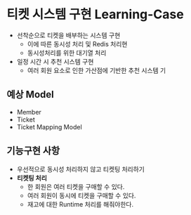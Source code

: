# 티켓 시스템 구현 Learning-Case
- 선착순으로 티켓을 배부하는 시스템 구현
  - 이에 따른 동시성 처리 및 Redis 처리현
  - 동시성처리를 위한 대기열 처리
- 일정 시간 시 추천 시스템 구현
  - 여러 회원 요소로 인한 가산점에 기반한 추천 시스템 기 

## 예상 Model
- Member
- Ticket
- Ticket Mapping Model

## 기능구현 사항
- 우선적으로 동시성 처리하지 않고 티켓팅 처리하기
- **티켓팅 처리**
  - 한 회원은 여러 티켓을 구매할 수 있다.
  - 여러 회원이 동시에 티켓을 구매할 수 있다.
  - 재고에 대한 Runtime 처리를 해줘야한다.